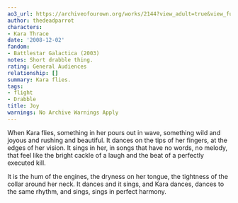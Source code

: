 ```yaml
---
ao3_url: https://archiveofourown.org/works/2144?view_adult=true&view_full_work=true
author: thedeadparrot
characters:
- Kara Thrace
date: '2008-12-02'
fandom:
- Battlestar Galactica (2003)
notes: Short drabble thing.
rating: General Audiences
relationship: []
summary: Kara flies.
tags:
- flight
- Drabble
title: Joy
warnings: No Archive Warnings Apply
---
```


When Kara flies, something in her pours out in wave, something wild and joyous and rushing and beautiful. It dances on the tips of her fingers, at the edges of her vision. It sings in her, in songs that have no words, no melody, that feel like the bright cackle of a laugh and the beat of a perfectly executed kill.

It is the hum of the engines, the dryness on her tongue, the tightness of the collar around her neck. It dances and it sings, and Kara dances, dances to the same rhythm, and sings, sings in perfect harmony.
